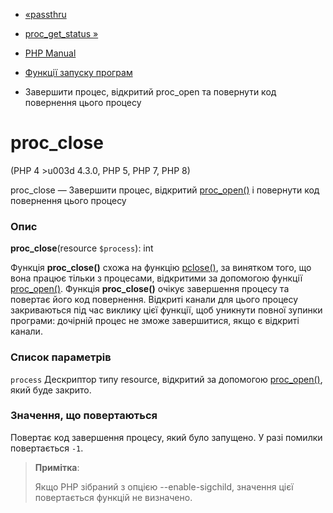 - [«passthru](function.passthru.md)
- [proc_get_status »](function.proc-get-status.md)

- [PHP Manual](index.md)
- [Функції запуску програм](ref.exec.md)
- Завершити процес, відкритий proc_open та повернути код повернення цього
процесу

# proc_close

(PHP 4 \>u003d 4.3.0, PHP 5, PHP 7, PHP 8)

proc_close — Завершити процес, відкритий
[proc_open()](function.proc-open.md) і повернути код повернення цього
процесу

### Опис

**proc_close**(resource `$process`): int

Функція **proc_close()** схожа на функцію
[pclose()](function.pclose.md), за винятком того, що вона працює
тільки з процесами, відкритими за допомогою функції
[proc_open()](function.proc-open.md). Функція **proc_close()** очікує
завершення процесу та повертає його код повернення. Відкриті канали для
цього процесу закриваються під час виклику цієї функції, щоб уникнути
повної зупинки програми: дочірній процес не зможе завершитися, якщо
є відкриті канали.

### Список параметрів

`process`
Дескриптор типу resource, відкритий за допомогою
[proc_open()](function.proc-open.md), який буде закрито.

### Значення, що повертаються

Повертає код завершення процесу, який було запущено. У разі помилки
повертається `-1`.

> **Примітка**:
>
> Якщо PHP зібраний з опцією --enable-sigchild, значення цієї повертається
> функцій не визначено.
